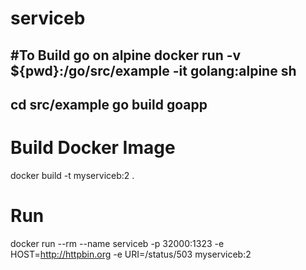 # serviceb


#To Build go on alpine
docker run -v ${pwd}:/go/src/example -it golang:alpine sh
---
cd src/example
go build goapp
--

# Build Docker Image
docker build -t myserviceb:2 .

# Run 
docker run --rm --name serviceb -p 32000:1323 -e HOST=http://httpbin.org -e URI=/status/503 myserviceb:2

